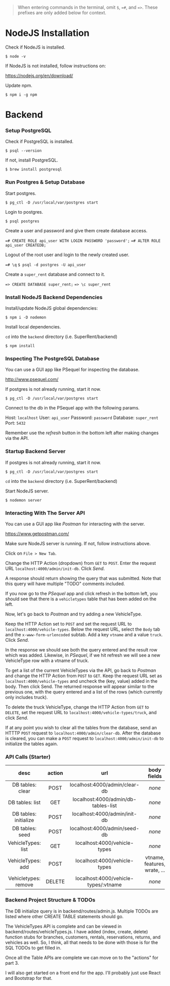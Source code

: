 > When entering commands in the terminal, omit `$`, `=#`, and `=>`. These prefixes are only added below for context.

# NodeJS Installation

Check if NodeJS is installed.

`$ node -v`

If NodeJS is not installed, follow instructions on:

https://nodejs.org/en/download/

Update npm.

`$ npm i -g npm`


# Backend

### Setup PostgreSQL

Check if PostgreSQL is installed.

`$ psql --version`

If not, install PostgreSQL.

`$ brew install postgresql`

### Run Postgres & Setup Database

Start postgres.

`$ pg_ctl -D /usr/local/var/postgres start`

Login to postgres.

`$ psql postgres`

Create a user and password and give them create database access.

`=# CREATE ROLE api_user WITH LOGIN PASSWORD 'password';`
`=# ALTER ROLE api_user CREATEDB;`

Logout of the root user and login to the newly created user.

`=# \q`
`$ psql -d postgres -U api_user`

Create a `super_rent` database and connect to it.

`=> CREATE DATABASE super_rent;`
`=> \c super_rent`

### Install NodeJS Backend Dependencies

Install/update NodeJS global dependencies:

`$ npm i -D nodemon`

Install local dependencies.

`cd` into the `backend` directory (i.e. SuperRent/backend)

`$ npm install`

### Inspecting The PostgreSQL Database

You can use a GUI app like PSequel for inspecting the database.

http://www.psequel.com/

If postgres is not already running, start it now.

`$ pg_ctl -D /usr/local/var/postgres start`

Connect to the db in the PSequel app with the following params.

Host: `localhost`
User: `api_user`
Password: `password`
Database: `super_rent`
Port: `5432`

Remember use the *refresh* button in the bottom left after making changes via the API.

### Startup Backend Server

If postgres is not already running, start it now.

`$ pg_ctl -D /usr/local/var/postgres start`

`cd` into the `backend` directory (i.e. SuperRent/backend)

Start NodeJS server.

`$ nodemon server`

### Interacting With The Server API

You can use a GUI app like *Postman* for interacting with the server.

https://www.getpostman.com/

Make sure NodeJS server is running. If not, follow instructions above.

Click on `File > New Tab`.

Change the HTTP Action (dropdown) from `GET` to `POST`. Enter the request URL `localhost:4000/admin/init-db`. Click *Send*.

A response should return showing the query that was submitted. Note that this query will have multiple "TODO" comments included.

If you now go to the *PSequel* app and click refresh in the bottom left, you should see that there is a `vehicletypes` table that has been added on the left.

Now, let's go back to *Postman* and try adding a new VehicleType.

Keep the HTTP Action set to `POST` and set the request URL to `localhost:4000/vehicle-types`. Below the request URL, select the `Body` tab and the `x-www-form-urlencoded` subtab. Add a key `vtname` and a value `truck`. Click *Send*.

In the response we should see both the query entered and the result row which was added. Likewise, in *PSequel*, if we hit refresh we will see a new VehicleType row with a vtname of truck.

To get a list of the current VehicleTypes via the API, go back to *Postman* and change the HTTP Action from `POST` to `GET`. Keep the request URL set as `localhost:4000/vehicle-types` and uncheck the (key, value) added in the body. Then click Send. The returned response will appear similar to the previous one, with the query entered and a list of the rows (which currently only includes truck).

To delete the truck VehicleType, change the HTTP Action from `GET` to `DELETE`, set the request URL to `localhost:4000/vehicle-types/truck`, and click *Send*.

If at any point you wish to clear all the tables from the database, send an HTTTP `POST` request to `localhost:4000/admin/clear-db`. After the database is cleared, you can make a `POST` request to `localhost:4000/admin/init-db` to initialize the tables again.

### API Calls (Starter)

|          desc         | action |                  url                 |          body fields          |
|:---------------------:|:------:|:------------------------------------:|:-----------------------------:|
| DB tables: clear      | POST   | localhost:4000/admin/clear-db        | *none*                        |
| DB tables: list       | GET    | localhost:4000/admin/db-tables-list  | *none*                        |
| DB tables: initialize | POST   | localhost:4000/admin/init-db         | *none*                        |
| DB tables: seed       | POST   | localhost:4000/admin/seed-db         | *none*                        |
| VehicleTypes: list    | GET    | localhost:4000/vehicle-types         | *none*                        |
| VehicleTypes: add     | POST   | localhost:4000/vehicle-types         | vtname, features, wrate, ...  |
| Vehicletypes: remove  | DELETE | localhost:4000/vehicle-types/:vtname | *none*                        |

### Backend Project Structure & TODOs

The DB initialize query is in backend/routes/admin.js. Multiple TODOs are listed where other CREATE TABLE statements should go.

The VehicleTypes API is complete and can be viewed in backend/routes/vehicleTypes.js. I have added (index, create, delete) function stubs for branches, customers, rentals, reservations, returns, and vehicles as well. So, I think, all that needs to be done with those is for the SQL TODOs to get filled in.

Once all the Table APIs are complete we can move on to the "actions" for part 3.

I will also get started on a front end for the app. I'll probably just use React and Bootstrap for that.
